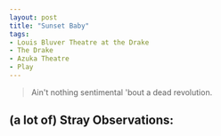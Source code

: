 ```yaml
---
layout: post
title: "Sunset Baby"
tags:
- Louis Bluver Theatre at the Drake
- The Drake
- Azuka Theatre
- Play
---
```

> Ain't nothing sentimental 'bout a dead revolution.

## (a lot of) Stray Observations:
